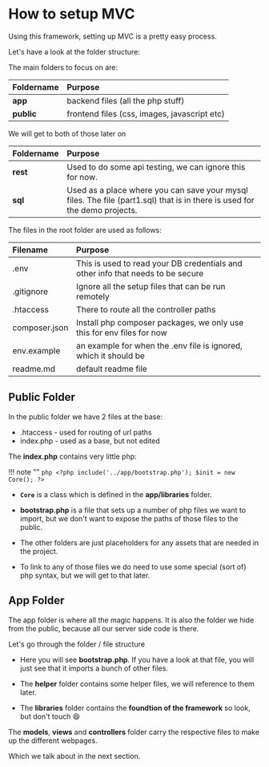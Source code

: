 # How to setup MVC

Using this framework, setting up MVC is a pretty easy process.

Let's have a look at the folder structure:

The main folders to focus on are:

| Foldername | Purpose |
| :--- | :--- |
| **app** | backend files (all the php stuff) |
| **public** | frontend files (css, images, javascript etc)|

We will get to both of those later on

| Foldername | Purpose |
| :--- | :--- |
| **rest** | Used to do some api testing, we can ignore this for now. |
| **sql** | Used as a place where you can save your mysql files. The file (part1.sql) that is in there is used for the demo projects. |

The files in the root folder are used as follows:

| Filename | Purpose |
| :--- | :--- |
| .env | This is used to read your DB credentials and other info that needs to be secure |
| .gitignore | Ignore all the setup files that can be run remotely |
| .htaccess | There to route all the controller paths |
| composer.json | Install php composer packages, we only use this for env files for now |
| env.example | an example for when the .env file is ignored, which it should be |
| readme.md | default readme file |

## Public Folder

In the public folder we have 2 files at the base:

* .htaccess - used for routing of url paths
* index.php - used as a base, but not edited

The **index.php** contains very little php:

!!! note ""
    ``` php
    <?php
        include('../app/bootstrap.php');
        $init = new Core();
    ?>
    ```

* **`Core`** is a class which is defined in the **app/libraries** folder. 

* **bootstrap.php** is a file that sets up a number of php files we want to import, but we don't want to expose the paths of those files to the public.

* The other folders are just placeholders for any assets that are needed in the project.

* To link to any of those files we do need to use some special (sort of) php syntax, but we will get to that later.

## App Folder

The app folder is where all the magic happens.
It is also the folder we hide from the public, because all our server side code is there.

Let's go through the folder / file structure

* Here you will see **bootstrap.php**. If you have a look at that file, you will just see that it imports a bunch of other files.

* The **helper** folder contains some helper files, we will reference to them later.

* The **libraries** folder contains the **foundtion of the framework** so look, but don't touch :smile:

The **models**, **views** and **controllers** folder carry the respective files to make up the different webpages.

Which we talk about in the next section.


